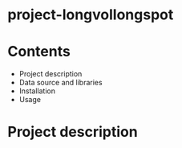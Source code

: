 # project-longvollongspot

# **Contents**
* Project description
* Data source and libraries
* Installation
* Usage

# **Project description**
